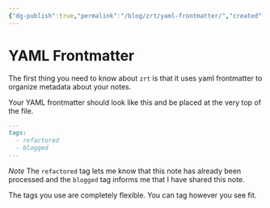 ```yaml
---
{"dg-publish":true,"permalink":"/blog/zrt/yaml-frontmatter/","created":"2025-08-26T19:48:20.462+01:00","updated":"2025-08-26T19:48:29.282+01:00"}
---
```


# YAML Frontmatter

The first thing you need to know about `zrt` is that it uses yaml frontmatter to organize metadata about your notes.

Your YAML frontmatter should look like this and be placed at the very top of the file.

```markdown
---
tags:
  - refactored
  - blogged
---
```

*Note* The `refactored` tag lets me know that this note has already been processed and the `blogged` tag informs me that I have shared this note.

The tags you use are completely flexible. You can tag however you see fit.
